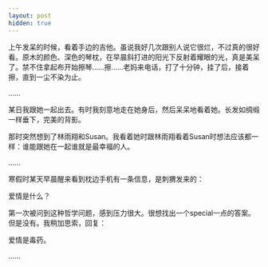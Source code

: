 ```yaml
---
layout: post
hidden: true
---
```

上午发呆的时候，看着手边的吉他。虽说我好几次跟别人说它很烂，不过真的很好看。原木的颜色、深色的琴枕，在早晨斜打进的阳光下反射着耀眼的光，真是美呆了。禁不住拿起布开始擦琴……擦……老妈来电话，打了十分钟，挂了后，接着擦，直到一尘不染为止。
  
……
  
某日我跟她一起出去。有时我刻意地走在她身后，然后呆呆地看着她。长发如绸缎一样垂下，完美的背影。
  
那时突然想到了林雨翔和Susan。我看着她时跟林雨翔看着Susan时想法应该都一样：谁能跟她在一起谁就是最幸福的人。
  
……
  
寒假时某天早晨醒来看到枕边手机有一条信息，是刺猬发来的：
  
爱情是什么？
  
第一次被问到这种哲学问题，感到压力很大。很想找出一个special一点的答案。但是没有。我稍加思索，回复：
  
爱情是毒药。
  
……